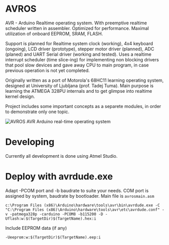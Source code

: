 # AVROS

AVR - Arduino Realtime operating system. With preemptive realtime scheduler written in assembler. Optimized for performance. Maximal utilization of onboard EEPROM, SRAM, FLASH. 

Support is planned for Realtime system clock (working),  4x4 keyboard (ongoing), LCD driver (prototype), stepper motor driver (planned), ADC (planed) and UART Serial driver (working and tested). Uses a realtime interrupt scheduler (time slice-ing) for implementing non blocking drivers that pool slow devices and gave away CPU to main program, in case previous operation is not yet completed. 

Originally written as a port of Motorola's 68HC11 learning operating system, designed at University of Ljubljana (prof. Tadej Tuma).
Main purpose is learning the ATMEGA 328PU internals and to get glimpse into realtime kernel design.

Project includes some important concepts as a separete modules, in order to demonstrate only one topic.

![AVROS AVR Arduino real-time operating system](https://docs.google.com/drawings/d/e/2PACX-1vQEklykQxAZ16jxRNPSTgDQtxXqDBD045pV0PqP9_qf-mK30fVFLbMAqmDiIDicrVByWo7ejt2p0I_c/pub?w=832&h=621)

# Developing

Currently all development is done using Atmel Studio. 

# Deploy with avrdude.exe

Adapt -PCOM port and -b baudrate to suite your needs. COM port is assigned by system, baudrate by bootloader.
Main file is `avrosmain.asm`

```
c:\Program Files (x86)\Arduino\hardware\tools\avr\bin\avrdude.exe -C "C:\Program Files (x86)\Arduino\hardware\tools\avr\etc\avrdude.conf" -v -patmega328p -carduino -PCOM8 -b115200 -D -Uflash:w:$(TargetDir)$(TargetName).hex:i 
```

Include EEPROM data (if any)
```
-Ueeprom:w:$(TargetDir)$(TargetName).eep:i
```
